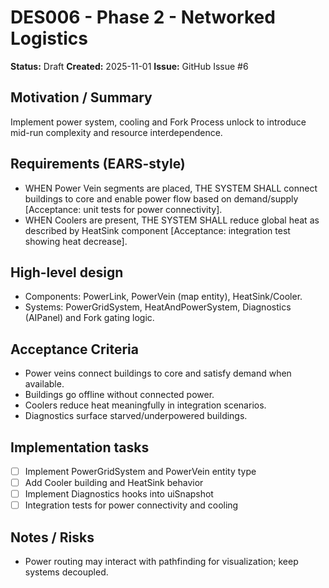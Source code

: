# DES006 - Phase 2 - Networked Logistics

**Status:** Draft
**Created:** 2025-11-01
**Issue:** GitHub Issue #6

## Motivation / Summary
Implement power system, cooling and Fork Process unlock to introduce mid-run complexity and resource interdependence.

## Requirements (EARS-style)
- WHEN Power Vein segments are placed, THE SYSTEM SHALL connect buildings to core and enable power flow based on demand/supply [Acceptance: unit tests for power connectivity].
- WHEN Coolers are present, THE SYSTEM SHALL reduce global heat as described by HeatSink component [Acceptance: integration test showing heat decrease].

## High-level design
- Components: PowerLink, PowerVein (map entity), HeatSink/Cooler.
- Systems: PowerGridSystem, HeatAndPowerSystem, Diagnostics (AIPanel) and Fork gating logic.

## Acceptance Criteria
- Power veins connect buildings to core and satisfy demand when available.
- Buildings go offline without connected power.
- Coolers reduce heat meaningfully in integration scenarios.
- Diagnostics surface starved/underpowered buildings.

## Implementation tasks
- [ ] Implement PowerGridSystem and PowerVein entity type
- [ ] Add Cooler building and HeatSink behavior
- [ ] Implement Diagnostics hooks into uiSnapshot
- [ ] Integration tests for power connectivity and cooling

## Notes / Risks
- Power routing may interact with pathfinding for visualization; keep systems decoupled.
